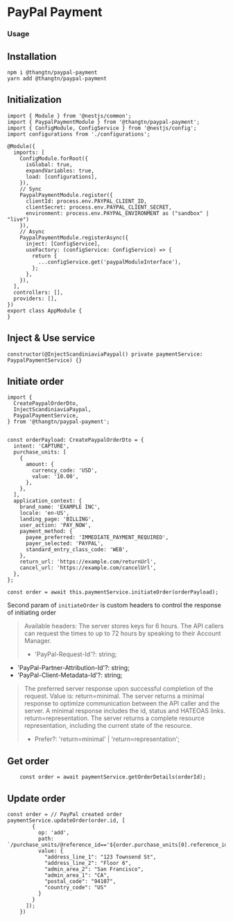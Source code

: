 # PayPal Payment

### Usage

## Installation

```
npm i @thangtn/paypal-payment
yarn add @thangtn/paypal-payment
```

## Initialization

```
import { Module } from '@nestjs/common';
import { PaypalPaymentModule } from '@thangtn/paypal-payment';
import { ConfigModule, ConfigService } from '@nestjs/config';
import configurations from './configurations';

@Module({
  imports: [
    ConfigModule.forRoot({
      isGlobal: true,
      expandVariables: true,
      load: [configurations],
    }),
    // Sync
    PaypalPaymentModule.register({
      clientId: process.env.PAYPAL_CLIENT_ID,
      clientSecret: process.env.PAYPAL_CLIENT_SECRET,
      environment: process.env.PAYPAL_ENVIRONMENT as ("sandbox" | "live")
    }),
    // Async
    PaypalPaymentModule.registerAsync({
      inject: [ConfigService],
      useFactory: (configService: ConfigService) => {
        return {
          ...configService.get('paypalModuleInterface'),
        };
      },
    }),
  ],
  controllers: [],
  providers: [],
})
export class AppModule {
}

```

## Inject & Use service

```
constructor(@InjectScandiniaviaPaypal() private paymentService: PaypalPaymentService) {}
```

## Initiate order

```
import {
  CreatePaypalOrderDto,
  InjectScandiniaviaPaypal,
  PaypalPaymentService,
} from '@thangtn/paypal-payment';


const orderPayload: CreatePaypalOrderDto = {
  intent: 'CAPTURE',
  purchase_units: [
    {
      amount: {
        currency_code: 'USD',
        value: '10.00',
      },
    },
  ],
  application_context: {
    brand_name: 'EXAMPLE INC',
    locale: 'en-US',
    landing_page: 'BILLING',
    user_action: 'PAY_NOW',
    payment_method: {
      payee_preferred: 'IMMEDIATE_PAYMENT_REQUIRED',
      payer_selected: 'PAYPAL',
      standard_entry_class_code: 'WEB',
    },
    return_url: 'https://example.com/returnUrl',
    cancel_url: 'https://example.com/cancelUrl',
  },
};

const order = await this.paymentService.initiateOrder(orderPayload);
```

Second param of `initiateOrder` is custom headers to control the response of initiating order

> Available headers:
> The server stores keys for 6 hours. The API callers can request the times to up to 72 hours by speaking to their Account Manager.
>
> - 'PayPal-Request-Id'?: string;

- 'PayPal-Partner-Attribution-Id'?: string;
- 'PayPal-Client-Metadata-Id'?: string;

> The preferred server response upon successful completion of the request. Value is:
> return=minimal. The server returns a minimal response to optimize communication between the API caller and the server. A minimal response includes the id, status and HATEOAS links.
> return=representation. The server returns a complete resource representation, including the current state of the resource.
>
> - Prefer?: 'return=minimal' | 'return=representation';

## Get order

```
    const order = await paymentService.getOrderDetails(orderId);
```

## Update order

```
const order = // PayPal created order
paymentService.updateOrder(order.id, [
        {
          op: 'add',
          path: `/purchase_units/@reference_id=='${order.purchase_units[0].reference_id}'/shipping/address`,
          value: {
            "address_line_1": "123 Townsend St",
            "address_line_2": "Floor 6",
            "admin_area_2": "San Francisco",
            "admin_area_1": "CA",
            "postal_code": "94107",
            "country_code": "US"
          }
        }
      ]);
    })


```
